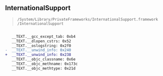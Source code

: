 ## InternationalSupport

> `/System/Library/PrivateFrameworks/InternationalSupport.framework/InternationalSupport`

```diff

   __TEXT.__gcc_except_tab: 0xb4
   __TEXT.__dlopen_cstrs: 0x52
   __TEXT.__oslogstring: 0x2f0
-  __TEXT.__unwind_info: 0x240
+  __TEXT.__unwind_info: 0x238
   __TEXT.__objc_classname: 0x6e
   __TEXT.__objc_methname: 0x173c
   __TEXT.__objc_methtype: 0x21d

```
